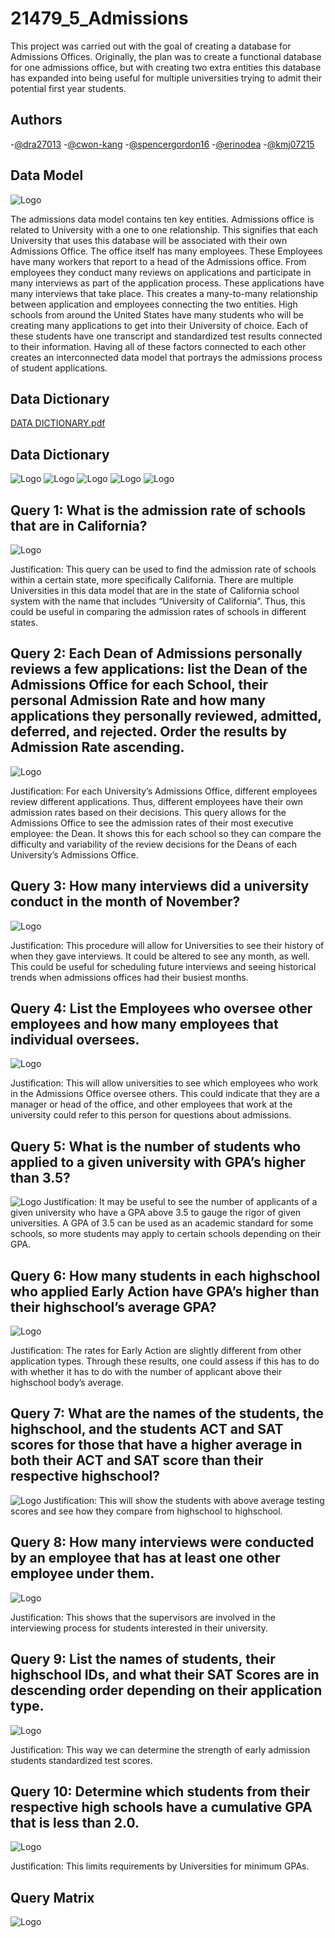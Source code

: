 # 21479_5_Admissions
This project was carried out with the goal of creating a database for Admissions Offices. Originally, the plan was to create a functional database for one admissions office, but with creating two extra entities this database has expanded into being useful for multiple universities trying to admit their potential first year students.

## Authors
-[@dra27013](https://github.com/dra27013)
-[@cwon-kang](http://github.com/cwon-kang)
-[@spencergordon16](https://github.com/SpencerGordon16) 
-[@erinodea](https://github.com/erinodea/SQLgroupProj1)
-[@kmj07215](https://github.com/kmj07215) 

## Data Model
![Logo](https://raw.githubusercontent.com/cwon-kang/armyGreen/main/dm.png)


The admissions data model contains ten key entities. Admissions office is related to University with a one to one relationship. This signifies that each University that uses this database will be associated with their own Admissions Office. The office itself has many employees. These Employees have many workers that report to a head of the Admissions office. From employees they conduct many reviews on applications and participate in many interviews as part of the application process. These applications have many interviews that take place. This creates a many-to-many relationship between application and employees connecting the two entities. High schools from around the United States have many students who will be creating many applications to get into their University of choice. Each of these students have one transcript and standardized test results connected to their information. Having all of these factors connected to each other creates an interconnected data model that portrays the admissions process of student applications.

## Data Dictionary

[DATA DICTIONARY.pdf](https://github.com/dra27013/GroupProject_Admissions/files/11123364/DATA.DICTIONARY.pdf)

## Data Dictionary 
![Logo](https://github.com/cwon-kang/armyGreen/blob/main/DATA%20DICTIONARY%20as%20img_Page_1.png?raw=true)
![Logo](https://github.com/cwon-kang/armyGreen/blob/main/DATA%20DICTIONARY%20as%20img_Page_2.png?raw=true)
![Logo](https://github.com/cwon-kang/armyGreen/blob/main/DATA%20DICTIONARY%20as%20img_Page_3.png?raw=true)
![Logo](https://github.com/cwon-kang/armyGreen/blob/main/DATA%20DICTIONARY%20as%20img_Page_4.png?raw=true)
![Logo](https://github.com/cwon-kang/armyGreen/blob/main/DATA%20DICTIONARY%20as%20img_Page_5.png?raw=true)


## Query 1:  What is the admission rate of schools that are in California?
![Logo](https://github.com/SpencerGordon16/MIST4610-Group-Project/blob/main/Screenshot%202023-03-31%20123949.png?raw=true)

Justification: This query can be used to find the admission rate of schools within a certain state, more specifically California. There are multiple Universities in this data model that are in the state of California school system with the name that includes “University of California”. Thus, this could be useful in comparing the admission rates of schools in different states.

## Query 2: Each Dean of Admissions personally reviews a few applications: list the Dean of the Admissions Office for each School, their personal Admission Rate and how many applications they personally reviewed, admitted, deferred, and rejected. Order the results by Admission Rate ascending.
![Logo](https://github.com/SpencerGordon16/MIST4610-Group-Project/blob/main/Screenshot%202023-03-31%20124036.png?raw=true)

Justification: For each University’s Admissions Office, different employees review different applications. Thus, different employees have their own admission rates based on their decisions. This query allows for the Admissions Office to see the admission rates of their most executive employee: the Dean. It shows this for each school so they can compare the difficulty and variability of the review decisions for the Deans of each University’s Admissions Office.

## Query 3: How many interviews did a university conduct in the month of November?
![Logo](https://github.com/erinodea/SQLgroupProj1/blob/main/Screen%20Shot%202023-03-31%20at%2012.35.16%20PM.png?raw=true)

Justification: This procedure will allow for Universities to see their history of when they gave interviews. It could be altered to see any month, as well. This could be useful for scheduling future interviews and seeing historical trends when admissions offices had their busiest months.

## Query 4: List the Employees who oversee other employees and how many employees that individual oversees.
![Logo](https://github.com/erinodea/SQLgroupProj1/blob/main/Screen%20Shot%202023-03-31%20at%2012.39.21%20PM.png?raw=true)

Justification: This will allow universities to see which employees who work in the Admissions Office oversee others. This could indicate that they are a manager or head of the office, and other employees that work at the university could refer to this person for questions about admissions.

## Query 5: What is the number of students who applied to a given university with GPA’s higher than 3.5? 
![Logo](https://github.com/cwon-kang/armyGreen/blob/main/q6.png?raw=true)
Justification: It may be useful to see the number of applicants of a given university who have a GPA above 3.5 to gauge the rigor of given universities. A GPA of 3.5 can be used as an academic standard for some schools, so more students may apply to certain schools depending on their GPA. 

## Query 6: How many students in each highschool who applied Early Action have GPA’s higher than their highschool’s average GPA? 
![Logo](https://github.com/cwon-kang/armyGreen/blob/main/q5.png?raw=true)

Justification:  The rates for Early Action are slightly different from other application types. Through these results, one could assess if this has to do with whether it has to do with the number of applicant above their highschool body’s average.

## Query 7: What are the names of the students, the highschool, and the students ACT and SAT scores for those that have a higher average in both their ACT and SAT score than their respective highschool? 
![Logo](https://github.com/kmj07215/MIST-4610-GROUP-PROJECT-1/blob/main/Q7.png?raw=true)
Justification: This will show the students with above average testing scores and see how they compare from highschool to highschool.

## Query 8: How many interviews were conducted by an employee that has at least one other employee under them. 
![Logo](https://github.com/kmj07215/MIST-4610-GROUP-PROJECT-1/blob/main/Q8.png?raw=true) 

Justification: This shows that the supervisors are involved in the interviewing process for students interested in their university. 


## Query 9: List the names of students, their highschool IDs, and what their SAT Scores are in descending order depending on their application type.
![Logo](https://github.com/SpencerGordon16/MIST4610-Group-Project/blob/main/Screenshot%202023-03-31%20130724.png?raw=true)  

Justification: This way we can determine the strength of early admission students standardized test scores.

## Query 10: Determine which students from their respective high schools have a cumulative GPA that is less than 2.0. 
![Logo](https://github.com/kmj07215/MIST-4610-GROUP-PROJECT-1/blob/main/Q10.png?raw=true) 

Justification: This limits requirements by Universities for minimum GPAs.


## Query Matrix
![Logo](https://github.com/SpencerGordon16/MIST4610-Group-Project/blob/main/Screenshot%202023-03-31%20125930.png?raw=true) 
 
